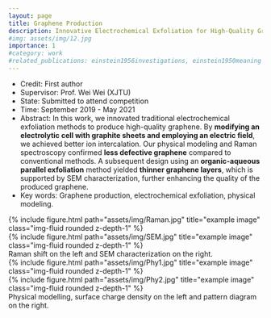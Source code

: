 ```yaml
---
layout: page
title: Graphene Production
description: Innovative Electrochemical Exfoliation for High-Quality Graphene Production
#img: assets/img/12.jpg
importance: 1
#category: work
#related_publications: einstein1956investigations, einstein1950meaning
---
```


- Credit: First author
- Supervisor: Prof. Wei Wei (XJTU)
- State: Submitted to attend competition
- Time: September 2019 - May 2021
- Abstract: In this work, we innovated traditional electrochemical exfoliation methods to produce high-quality graphene. By **modifying an electrolytic cell with graphite sheets and employing an electric field**, we achieved better ion intercalation. Our physical modeling and Raman spectroscopy confirmed **less defective graphene** compared to conventional methods. A subsequent design using an **organic-aqueous parallel exfoliation** method yielded **thinner graphene layers**, which is supported by SEM characterization, further enhancing the quality of the produced graphene.
- Key words: Graphene production, electrochemical exfoliation, physical modeling.
<div class="row">
    <div class="col-sm mt-3 mt-md-0">
        {% include figure.html path="assets/img/Raman.jpg" title="example image" class="img-fluid rounded z-depth-1" %}
    </div>
    <div class="col-sm mt-3 mt-md-0">
        {% include figure.html path="assets/img/SEM.jpg" title="example image" class="img-fluid rounded z-depth-1" %}
    </div>
</div>
<div class="caption">
    Raman shift on the left and SEM characterization on the right.
</div>
<div class="row">
    <div class="col-sm mt-3 mt-md-0">
        {% include figure.html path="assets/img/Phy1.jpg" title="example image" class="img-fluid rounded z-depth-1" %}
    </div>
    <div class="col-sm mt-3 mt-md-0">
        {% include figure.html path="assets/img/Phy2.jpg" title="example image" class="img-fluid rounded z-depth-1" %}
    </div>
</div>
<div class="caption">
    Physical modelling, surface charge density on the left and pattern diagram on the right.
</div>